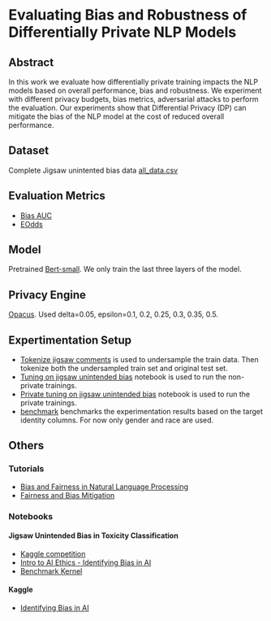 # Evaluating Bias and Robustness of Differentially Private NLP Models

## Abstract

In this work we evaluate how differentially private training impacts the NLP models based on overall performance, bias and robustness. We experiment with different privacy budgets, bias metrics, adversarial attacks to perform the evaluation. Our experiments show that Differential Privacy (DP) can mitigate the bias of the NLP model at the cost of reduced overall performance.

## Dataset

Complete Jigsaw unintented bias data [all_data.csv](https://www.kaggle.com/competitions/jigsaw-unintended-bias-in-toxicity-classification/data?select=all_data.csv)

## Evaluation Metrics

* [Bias AUC](https://www.kaggle.com/competitions/jigsaw-unintended-bias-in-toxicity-classification/overview/evaluation)
* [EOdds](https://arxiv.org/pdf/2106.10826.pdf)

## Model

Pretrained [Bert-small](https://huggingface.co/prajjwal1/bert-small). We only train the last three layers of the model.

## Privacy Engine

[Opacus](https://opacus.ai/). Used delta=0.05, epsilon=0.1, 0.2, 0.25, 0.3, 0.35, 0.5.

## Expertimentation Setup

* [Tokenize jigsaw comments](src/tokenize-jigsaw-comments.ipynb) is used to undersample the train data. Then tokenize both the undersampled train set and original test set.
* [Tuning on jigsaw unintended bias](src/tuning-on-jigsaw-unintended-bias.ipynb) notebook is used to run the non-private trainings.
* [Private tuning on jigsaw unintended bias](src/private-tuning-on-jigsaw-unintended-bias.ipynb) notebook is used to run the private trainings.
* [benchmark](src/benchmark.ipynb) benchmarks the experimentation results based on the target identity columns. For now only gender and race are used.

## Others

### Tutorials

* [Bias and Fairness in Natural Language Processing](http://web.cs.ucla.edu/~kwchang/talks/emnlp19-fairnlp/)
* [Fairness and Bias Mitigation](https://guide.allennlp.org/fairness)

### Notebooks

#### Jigsaw Unintended Bias in Toxicity Classification

* [Kaggle competition](https://www.kaggle.com/competitions/jigsaw-unintended-bias-in-toxicity-classification/code?competitionId=12500)
* [Intro to AI Ethics - Identifying Bias in AI](https://www.kaggle.com/code/georgezoto/intro-to-ai-ethics-identifying-bias-in-ai)
* [Benchmark Kernel](https://www.kaggle.com/code/dborkan/benchmark-kernel/notebook)

#### Kaggle

* [Identifying Bias in AI](https://www.kaggle.com/code/alexisbcook/identifying-bias-in-ai/tutorial)